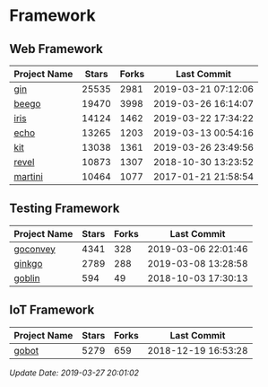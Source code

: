 # Framework

## Web Framework

| Project Name | Stars | Forks | Last Commit |
| ------------ | ----- | ----- | ----------- |
| [gin](https://github.com/gin-gonic/gin) | 25535 | 2981 | 2019-03-21 07:12:06 |
| [beego](https://github.com/astaxie/beego) | 19470 | 3998 | 2019-03-26 16:14:07 |
| [iris](https://github.com/kataras/iris) | 14124 | 1462 | 2019-03-22 17:34:22 |
| [echo](https://github.com/labstack/echo) | 13265 | 1203 | 2019-03-13 00:54:16 |
| [kit](https://github.com/go-kit/kit) | 13038 | 1361 | 2019-03-26 23:49:56 |
| [revel](https://github.com/revel/revel) | 10873 | 1307 | 2018-10-30 13:23:52 |
| [martini](https://github.com/go-martini/martini) | 10464 | 1077 | 2017-01-21 21:58:54 |

## Testing Framework

| Project Name | Stars | Forks | Last Commit |
| ------------ | ----- | ----- | ----------- |
| [goconvey](https://github.com/smartystreets/goconvey) | 4341 | 328 | 2019-03-06 22:01:46 |
| [ginkgo](https://github.com/onsi/ginkgo) | 2789 | 288 | 2019-03-08 13:28:58 |
| [goblin](https://github.com/franela/goblin) | 594 | 49 | 2018-10-03 17:30:13 |

## IoT Framework

| Project Name | Stars | Forks | Last Commit |
| ------------ | ----- | ----- | ----------- |
| [gobot](https://github.com/hybridgroup/gobot) | 5279 | 659 | 2018-12-19 16:53:28 |

*Update Date: 2019-03-27 20:01:02*